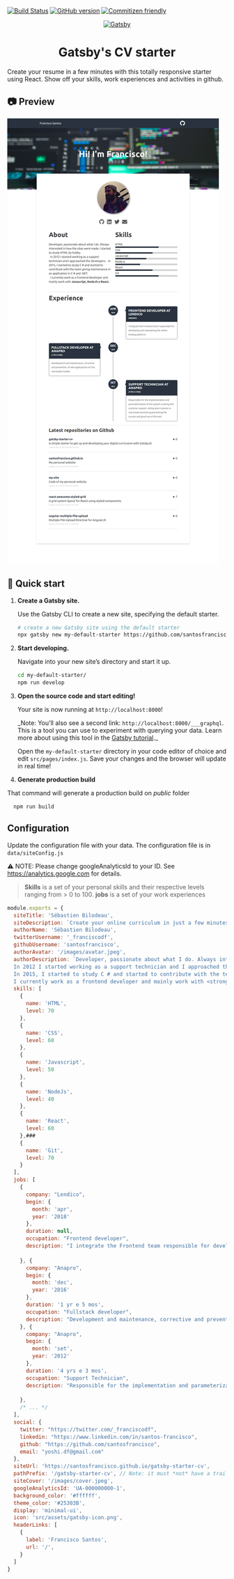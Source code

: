 [![Build Status](https://travis-ci.org/santosfrancisco/gatsby-starter-cv.svg?branch=master)](https://travis-ci.org/santosfrancisco/gatsby-starter-cv)
[![GitHub version](https://badge.fury.io/gh/santosfrancisco%2Fgatsby-starter-cv.svg)](https://badge.fury.io/gh/santosfrancisco%2Fgatsby-starter-cv)
[![Commitizen friendly](https://img.shields.io/badge/commitizen-friendly-brightgreen.svg)](http://commitizen.github.io/cz-cli/)

<p align="center">
  <a href="https://www.gatsbyjs.org">
    <img alt="Gatsby" src="https://www.gatsbyjs.org/monogram.svg" width="60" />
  </a>
</p>
<h1 align="center">
  Gatsby's CV starter
</h1>

Create your resume in a few minutes with this totally responsive starter using React. Show off your skills, work experiences and activities in github.


## 📷 Preview

![Preview](./preview.png)

## 🚀 Quick start

1.  **Create a Gatsby site.**

    Use the Gatsby CLI to create a new site, specifying the default starter.

    ```sh
    # create a new Gatsby site using the default starter
    npx gatsby new my-default-starter https://github.com/santosfrancisco/gatsby-starter-cv
    ```

1.  **Start developing.**

    Navigate into your new site’s directory and start it up.

    ```sh
    cd my-default-starter/
    npm run develop
    ```

1.  **Open the source code and start editing!**

    Your site is now running at `http://localhost:8000`!

    \_Note: You'll also see a second link: `http://localhost:8000/___graphql`. This is a tool you can use to experiment with querying your data. Learn more about using this tool in the [Gatsby tutorial](https://www.gatsbyjs.org/tutorial/part-five/#introducing-graphiql).\_

    Open the `my-default-starter` directory in your code editor of choice and edit `src/pages/index.js`. Save your changes and the browser will update in real time!

1. **Generate production build**

  That command will generate a production build on _public_ folder
  ```sh
    npm run build
  ```

## Configuration

Update the configuration file with your data. The configuration file is in ```data/siteConfig.js```

:warning: NOTE: Please change googleAnalyticsId to your ID.  See https://analytics.google.com for details.

> **Skills** is a set of your personal skills and their respective levels ranging from > 0 to 100.
> **jobs** is a set of your work experiences

```js
module.exports = {
  siteTitle: 'Sébastien Bilodeau',
  siteDescription: `Create your online curriculum in just a few minutes with this starter`,
  authorName: 'Sébastien Bilodeau',
  twitterUsername: '_franciscodf',
  githubUsername: 'santosfrancisco',
  authorAvatar: '/images/avatar.jpeg',
  authorDescription: `Developer, passionate about what I do. Always interested in how the sites were made, I started to study HTML by hobby. <br />
  In 2012 I started working as a support technician and I approached the developers.
  In 2015, I started to study C # and started to contribute with the team giving maintenance in an application in C # and .NET. <br />
  I currently work as a frontend developer and mainly work with <strong>Javascript, NodeJS e React.</strong>`,
  skills: [
    {
      name: 'HTML',
      level: 70
    },
    {
      name: 'CSS',
      level: 60
    },
    {
      name: 'Javascript',
      level: 50
    },
    {
      name: 'NodeJs',
      level: 40
    },
    {
      name: 'React',
      level: 60
    },### 
    {
      name: 'Git',
      level: 70
    }
  ],
  jobs: [
    {
      company: "Lendico",
      begin: {
        month: 'apr',
        year: '2018'
      },
      duration: null,
      occupation: "Frontend developer",
      description: "I integrate the Frontend team responsible for developing and maintaining the online lending platform."
  
    }, {
      company: "Anapro",
      begin: {
        month: 'dec',
        year: '2016'
      },
      duration: '1 yr e 5 mos',
      occupation: "Fullstack developer",
      description: "Development and maintenance, corrective and preventive, of web applications for the real estate market."
    }, {
      company: "Anapro",
      begin: {
        month: 'set',
        year: '2012'
      },
      duration: '4 yrs e 3 mos',
      occupation: "Support Technician",
      description: "Responsible for the implementation and parameterization of the system, training and customer support. Acting also in person in real estate launches guaranteeing the success and good use of the tool."
  
    },
    /* ... */
  ],
  social: {
    twitter: "https://twitter.com/_franciscodf",
    linkedin: "https://www.linkedin.com/in/santos-francisco",
    github: "https://github.com/santosfrancisco",
    email: "yoshi.df@gmail.com"
  },
  siteUrl: 'https://santosfrancisco.github.io/gatsby-starter-cv',
  pathPrefix: '/gatsby-starter-cv', // Note: it must *not* have a trailing slash.
  siteCover: '/images/cover.jpeg',
  googleAnalyticsId: 'UA-000000000-1',
  background_color: '#ffffff',
  theme_color: '#25303B',
  display: 'minimal-ui',
  icon: 'src/assets/gatsby-icon.png',
  headerLinks: [
    {
      label: 'Francisco Santos',
      url: '/',
    }
  ]
}

```
